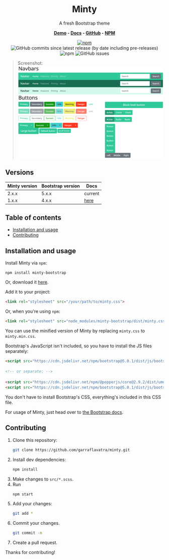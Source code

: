 <h1 align="center">Minty</h1>
<p align="center">A fresh Bootstrap theme</p>
<p align="center"><strong>
  <a href="https://garraflavatra.github.io/minty/" rel="nofollow">Demo</a> - <a href="https://github.com/garraflavatra/minty/blob/master/README.md">Docs</a> - <a href="https://github.com/garraflavatra/minty">GitHub</a> - <a href="https://www.npmjs.com/package/minty-bootstrap">NPM</a>
</strong></p>
<p align="center">
  <a href="https://www.npmjs.com/package/minty-bootstrap"><img alt="npm" src="https://img.shields.io/npm/v/minty-bootstrap"></a>
  <img alt="GitHub commits since latest release (by date including pre-releases)" src="https://img.shields.io/github/commits-since/garraflavatra/minty/latest?include_prereleases">
  <img alt="npm" src="https://img.shields.io/npm/dt/minty-bootstrap?logo=npm">
  <img alt="GitHub issues" src="https://img.shields.io/github/issues/garraflavatra/minty">
</p>

> Screenshot:
> ![Screenshot of Minty](https://github.com/garraflavatra/minty/raw/main/docs/screenshot.png)

## Versions

| Minty version | Bootstrap version | Docs                                                                |
|---------------|-------------------|---------------------------------------------------------------------|
| 2.x.x         | 5.x.x             | current                                                             |
| 1.x.x         | 4.x.x             | [here](https://github.com/garraflavatra/minty/blob/1.1.0/README.md) |

## Table of contents

- [Installation and usage](#installation-and-usage)
- [Contributing](#contributing)

## Installation and usage

Install Minty via `npm`:

```shell
npm install minty-bootstrap
```

Or, download it [here](https://github.com/garraflavatra/minty/releases/latest).

Add it to your project:

```html
<link rel="stylesheet" src="/your/path/to/minty.css">
```

Or, when you're using `npm`:

```html
<link rel="stylesheet" src="node_modules/minty-bootstrap/dist/minty.css">
```

You can use the minified version of Minty by replacing `minty.css` to `minty.min.css`.

Bootstrap's JavaScript isn't included, so you have to install the JS files separately:

```html
<script src="https://cdn.jsdelivr.net/npm/bootstrap@5.0.1/dist/js/bootstrap.bundle.min.js" integrity="sha384-gtEjrD/SeCtmISkJkNUaaKMoLD0//ElJ19smozuHV6z3Iehds+3Ulb9Bn9Plx0x4" crossorigin="anonymous"></script>

<!-- or separate: -->

<script src="https://cdn.jsdelivr.net/npm/@popperjs/core@2.9.2/dist/umd/popper.min.js" integrity="sha384-IQsoLXl5PILFhosVNubq5LC7Qb9DXgDA9i+tQ8Zj3iwWAwPtgFTxbJ8NT4GN1R8p" crossorigin="anonymous"></script>
<script src="https://cdn.jsdelivr.net/npm/bootstrap@5.0.1/dist/js/bootstrap.min.js" integrity="sha384-Atwg2Pkwv9vp0ygtn1JAojH0nYbwNJLPhwyoVbhoPwBhjQPR5VtM2+xf0Uwh9KtT" crossorigin="anonymous"></script>
```

You don't have to install Bootstrap's CSS, everything's included in this CSS file.

For usage of Minty, just head over to [the Bootstrap docs](https://getbootstrap.com).

## Contributing

1. Clone this repository:
   ```bash
   git clone https://github.com/garraflavatra/minty.git
   ```
2. Install dev dependencies:
   ```bash
   npm install
   ```
3. Make changes to `src/*.scss`.
4. Run
   ```bash
   npm start
   ```
5. Add your changes:
   ```bash
   git add *
   ```
6. Commit your changes.
   ```bash
   git commit -m
   ```
7. Create a pull request.

Thanks for contributing!
